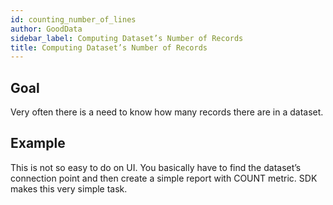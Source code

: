 ```yaml
---
id: counting_number_of_lines
author: GoodData
sidebar_label: Computing Dataset’s Number of Records
title: Computing Dataset’s Number of Records
---
```


Goal
-------

Very often there is a need to know how many records there are in a
dataset.

Example
--------

This is not so easy to do on UI. You basically have to find the
dataset’s connection point and then create a simple report with COUNT
metric. SDK makes this very simple task.


